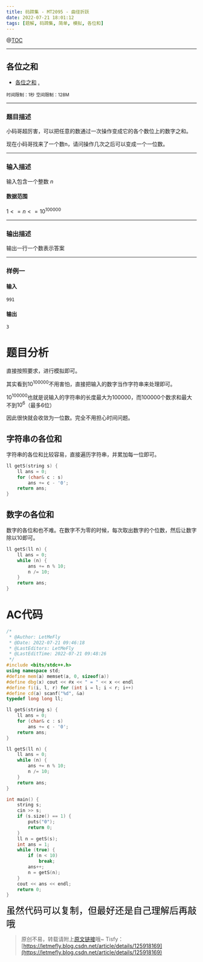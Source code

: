 ```yaml
---
title: 码蹄集 - MT2095 - 曲径折跃
date: 2022-07-21 18:01:12
tags: [题解, 码蹄集, 简单, 模拟, 各位和]
---
```


@[TOC](传送门)


---


## 各位之和
+ <a href="https://matiji.net/exam/brushquestion/201/3181/1DC60EA6DF83A333301CFFE1407FBA59"> 各位之和</a> <a href="https://matiji.net/exam/dohomework/1284/3">.</a>

<small>时间限制：1秒</small>
<small>空间限制：128M</small>



---



### 题目描述

小码哥超厉害，可以把任意的数通过一次操作变成它的各个数位上的数字之和。

现在小码哥找来了一个数n，请问操作几次之后可以变成一个一位数。
​


---

### 输入描述


输入包含一个整数 $n$

#### 数据范围

$1 <= n <= 10^{100000}$

---


### 输出描述

输出一行一个数表示答案



---


### 样例一

#### 输入

```
991
```

#### 输出

```
3
```



# 题目分析

直接按照要求，进行模拟即可。

其实看到$10^{100000}$不用害怕，直接把输入的数字当作字符串来处理即可。

$10^{100000}$也就是说输入的字符串的长度最大为$100000$，而$100000$个数求和最大不到$10^6$（最多$6$位）

因此很快就会收敛为一位数。完全不用担心时间问题。

## 字符串の各位和

字符串的各位和比较容易，直接遍历字符串，并累加每一位即可。

```cpp
ll getS(string s) {
    ll ans = 0;
    for (char& c : s)
        ans += c - '0';
    return ans;
}
```

## 数字の各位和

数字的各位和也不难。在数字不为零的时候，每次取出数字的个位数，然后让数字除以$10$即可。

```cpp
ll getS(ll n) {
    ll ans = 0;
    while (n) {
        ans += n % 10;
        n /= 10;
    }
    return ans;
}
```

# AC代码

```cpp
/*
 * @Author: LetMeFly
 * @Date: 2022-07-21 09:46:18
 * @LastEditors: LetMeFly
 * @LastEditTime: 2022-07-21 09:48:26
 */
#include <bits/stdc++.h>
using namespace std;
#define mem(a) memset(a, 0, sizeof(a))
#define dbg(x) cout << #x << " = " << x << endl
#define fi(i, l, r) for (int i = l; i < r; i++)
#define cd(a) scanf("%d", &a)
typedef long long ll;

ll getS(string s) {
    ll ans = 0;
    for (char& c : s)
        ans += c - '0';
    return ans;
}

ll getS(ll n) {
    ll ans = 0;
    while (n) {
        ans += n % 10;
        n /= 10;
    }
    return ans;
}

int main() {
    string s;
    cin >> s;
    if (s.size() == 1) {
        puts("0");
        return 0;
    }
    ll n = getS(s);
    int ans = 1;
    while (true) {
        if (n < 10)
            break;
        ans++;
        n = getS(n);
    }
    cout << ans << endl;
    return 0;
}
```

<font color="black" face="楷体" size="5px">虽然代码可以复制，但最好还是自己理解后再敲哦</font>

<!-- <font color="black" face="楷体" size="5px">每周提前更新菁英班周赛题解，点关注，不迷路</font> -->

>原创不易，转载请附上[原文链接](https://leetcode.letmefly.xyz/2022/07/21/MaTiJi%20-%20MT2201%20-%20%E5%90%84%E4%BD%8D%E4%B9%8B%E5%92%8C/)哦~
>Tisfy：[https://letmefly.blog.csdn.net/article/details/125918169](https://letmefly.blog.csdn.net/article/details/125918169)